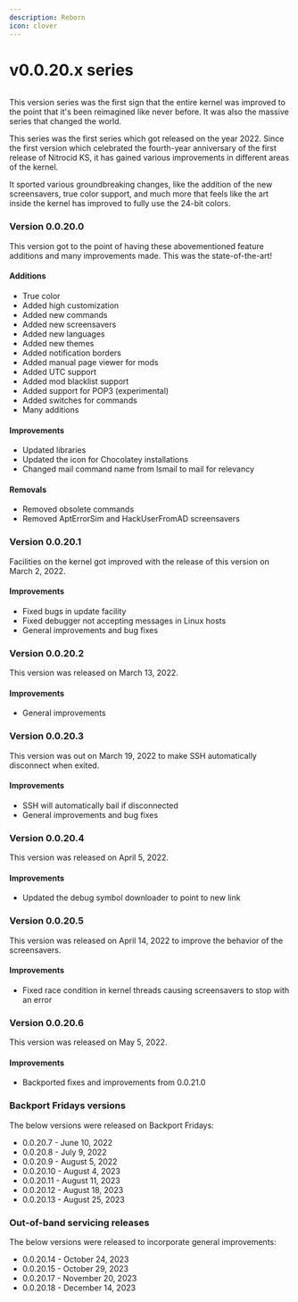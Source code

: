 ```yaml
---
description: Reborn
icon: clover
---
```


# v0.0.20.x series

<figure><img src="https://officialaptivi.files.wordpress.com/2022/02/154856234-bcbdfbb2-7c37-4e65-a6bf-43fbb8fbb949.png" alt=""><figcaption></figcaption></figure>

This version series was the first sign that the entire kernel was improved to the point that it's been reimagined like never before. It was also the massive series that changed the world.

This series was the first series which got released on the year 2022. Since the first version which celebrated the fourth-year anniversary of the first release of Nitrocid KS, it has gained various improvements in different areas of the kernel.

It sported various groundbreaking changes, like the addition of the new screensavers, true color support, and much more that feels like the art inside the kernel has improved to fully use the 24-bit colors.

### Version 0.0.20.0

This version got to the point of having these abovementioned feature additions and many improvements made. This was the state-of-the-art!

#### Additions

* True color
* Added high customization
* Added new commands
* Added new screensavers
* Added new languages
* Added new themes
* Added notification borders
* Added manual page viewer for mods
* Added UTC support
* Added mod blacklist support
* Added support for POP3 (experimental)
* Added switches for commands
* Many additions

#### Improvements

* Updated libraries
* Updated the icon for Chocolatey installations
* Changed mail command name from lsmail to mail for relevancy

#### Removals

* Removed obsolete commands
* Removed AptErrorSim and HackUserFromAD screensavers

### Version 0.0.20.1

Facilities on the kernel got improved with the release of this version on March 2, 2022.

#### Improvements

* Fixed bugs in update facility
* Fixed debugger not accepting messages in Linux hosts
* General improvements and bug fixes

### Version 0.0.20.2

This version was released on March 13, 2022.

#### Improvements

* General improvements

### Version 0.0.20.3

This version was out on March 19, 2022 to make SSH automatically disconnect when exited.

#### Improvements

* SSH will automatically bail if disconnected
* General improvements and bug fixes

### Version 0.0.20.4

This version was released on April 5, 2022.

#### Improvements

* Updated the debug symbol downloader to point to new link

### Version 0.0.20.5

This version was released on April 14, 2022 to improve the behavior of the screensavers.

#### Improvements

* Fixed race condition in kernel threads causing screensavers to stop with an error

### Version 0.0.20.6

This version was released on May 5, 2022.

#### Improvements

* Backported fixes and improvements from 0.0.21.0

### Backport Fridays versions

The below versions were released on Backport Fridays:

* 0.0.20.7 - June 10, 2022
* 0.0.20.8 - July 9, 2022
* 0.0.20.9 - August 5, 2022
* 0.0.20.10 - August 4, 2023
* 0.0.20.11 - August 11, 2023
* 0.0.20.12 - August 18, 2023
* 0.0.20.13 - August 25, 2023

### Out-of-band servicing releases

The below versions were released to incorporate general improvements:

* 0.0.20.14 - October 24, 2023
* 0.0.20.15 - October 29, 2023
* 0.0.20.17 - November 20, 2023
* 0.0.20.18 - December 14, 2023
